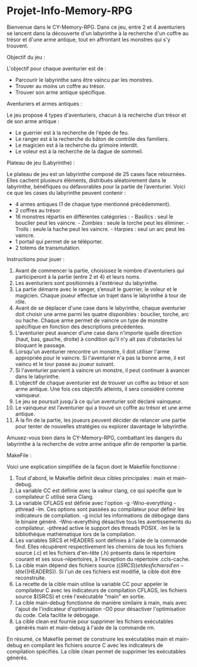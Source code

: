# Projet-Info-Memory-RPG

Bienvenue dans le CY-Memory-RPG. Dans ce jeu, entre 2 et 4 aventuriers se lancent dans la découverte d'un labyrinthe à la recherche d'un coffre au trésor et d'une arme antique, tout en affrontant les monstres qui s'y trouvent. 

Objectif du jeu :

L'objectif pour chaque aventurier est de :
 - Parcourir le labyrinthe sans être vaincu par les monstres.
 - Trouver au moins un coffre au trésor.
 - Trouver son arme antique spécifique.

Aventuriers et armes antiques :

Le jeu propose 4 types d'aventuriers, chacun à la recherche d’un trésor et de son arme antique : 
 - Le guerrier est à la recherche de l'épée de feu. 
 - Le ranger est à la recherche du bâton de contrôle des familiers. 
 - Le magicien est à la recherche du grimoire interdit. 
 - Le voleur est à la recherche de la dague de sommeil.

Plateau de jeu (Labyrinthe) :

Le plateau de jeu est un labyrinthe composé de 25 cases face retournées. Elles cachent plusieurs éléments, distribués aléatoirement dans le labyrinthe, bénéfiques ou défavorables pour la partie de l’aventurier. Voici ce que les cases du labyrinthe peuvent contenir :
 - 4 armes antiques (1 de chaque type mentionné précédemment). 
 - 2 coffres au trésor. 
 - 16 monstres répartis en différentes catégories : 
       - Basilics : seul le bouclier peut les vaincre. 
       - Zombies : seule la torche peut les éliminer. 
       - Trolls : seule la hache peut les vaincre. 
       - Harpies : seul un arc peut les vaincre. 
 - 1 portail qui permet de se téléporter. 
 - 2 totems de transmutation.

Instructions pour jouer :

1. Avant de commencer la partie, choisissez le nombre d'aventuriers qui participeront à la partie (entre 2 et 4) et leurs noms.
2. Les aventuriers sont positionnés à l’extérieur du labyrinthe.
3. La partie démarre avec le ranger, s’ensuit le guerrier, le voleur et le magicien. Chaque joueur effectue un trajet dans le labyrinthe à tour de rôle.
4. Avant de se déplacer d'une case dans le labyrinthe, chaque aventurier doit choisir une arme parmi les quatre disponibles : bouclier, torche, arc ou hache. Chaque arme permet de vaincre un type de monstre spécifique en fonction des descriptions précédentes.
5. L'aventurier peut avancer d'une case dans n'importe quelle direction (haut, bas, gauche, droite) à condition qu'il n'y ait pas d'obstacles lui bloquant le passage.
6. Lorsqu'un aventurier rencontre un monstre, il doit utiliser l'arme appropriée pour le vaincre. Si l'aventurier n'a pas la bonne arme, il est vaincu et le tour passe au joueur suivant.
7. Si l'aventurier parvient à vaincre un monstre, il peut continuer à avancer dans le labyrinthe.
8. L'objectif de chaque aventurier est de trouver un coffre au trésor et son arme antique. Une fois ces objectifs atteints, il sera considéré comme vainqueur.
9. Le jeu se poursuit jusqu'à ce qu’un aventurier soit déclaré vainqueur.
10. Le vainqueur est l’aventurier qui a trouvé un coffre au trésor et une arme antique.
11. À la fin de la partie, les joueurs peuvent décider de relancer une partie pour tenter de nouvelles stratégies ou explorer davantage le labyrinthe.

Amusez-vous bien dans le CY-Memory-RPG, combattant les dangers du labyrinthe à la recherche de votre arme antique afin de remporter la partie.

MakeFile :

Voici une explication simplifiée de la façon dont le Makefile fonctionne :

1. Tout d'abord, le Makefile définit deux cibles principales : main et main-debug.
2. La variable CC est définie avec la valeur clang, ce qui spécifie que le compilateur C utilisé sera Clang.
3. La variable CFLAGS est définie avec l'option -g -Wno-everything -pthread -lm. Ces options sont passées au compilateur pour définir les indicateurs de compilation.
  -g inclut les informations de débogage dans le binaire généré. 
  -Wno-everything désactive tous les avertissements du compilateur. 
  -pthread active le support des threads POSIX. 
  -lm lie la bibliothèque mathématique lors de la compilation.
4. Les variables SRCS et HEADERS sont définies à l'aide de la commande find. Elles récupèrent respectivement les chemins de tous les fichiers source (.c) et les fichiers d'en-tête (.h) présents dans le répertoire courant et ses sous-répertoires, à l'exception du répertoire .ccls-cache.
5. La cible main dépend des fichiers source ($(SRCS)) et des fichiers d'en-tête ($(HEADERS)). Si l'un de ces fichiers est modifié, la cible doit être reconstruite.
6. La recette de la cible main utilise la variable CC pour appeler le compilateur C avec les indicateurs de compilation CFLAGS, les fichiers source $(SRCS) et crée l'exécutable "main" en sortie.
7. La cible main-debug fonctionne de manière similaire à main, mais avec l'ajout de l'indicateur d'optimisation -O0 pour désactiver l'optimisation du code. Cela facilite le débogage.
8. La cible clean est fournie pour supprimer les fichiers exécutables générés main et main-debug à l'aide de la commande rm.

En résumé, ce Makefile permet de construire les exécutables main et main-debug en compilant les fichiers source C avec les indicateurs de compilation spécifiés. La cible clean permet de supprimer les exécutables générés.

